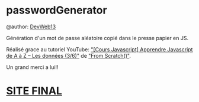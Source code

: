 # passwordGenerator

@author: [DevWeb13](https://twitter.com/DeveloppementW1)

Génération d'un mot de passe aléatoire copié dans le presse papier en JS.

Réalisé grace au tutoriel YouTube: ["[Cours Javascript] Apprendre Javascript de A à Z – Les données (3/6)"](https://www.youtube.com/watch?v=5l_agaIkbKo&list=PLEiMYEzpB4QuS8AXU9eAz1aw_WBknPn1E&index=3) de ["From Scratch()"]( https://twitter.com/KobeKenjo).

Un grand merci a lui!!

# [SITE FINAL](https://devweb13.github.io/passwordGenerator/)
